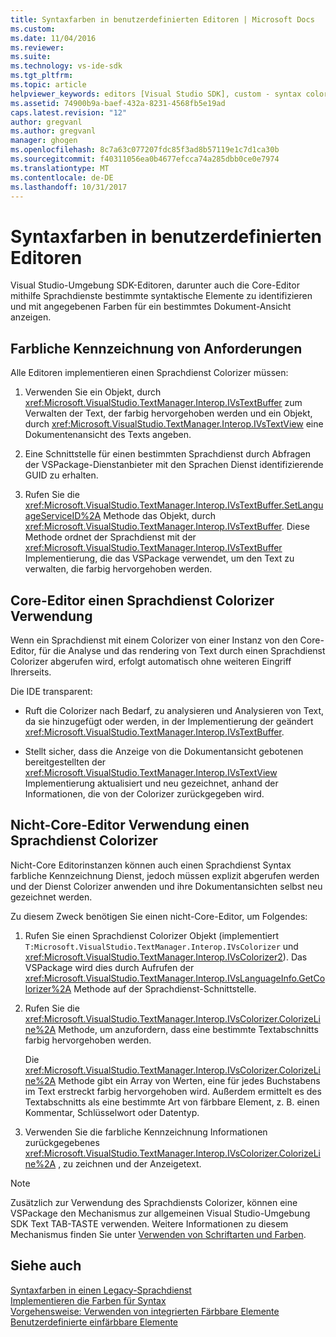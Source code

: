 ```yaml
---
title: Syntaxfarben in benutzerdefinierten Editoren | Microsoft Docs
ms.custom: 
ms.date: 11/04/2016
ms.reviewer: 
ms.suite: 
ms.technology: vs-ide-sdk
ms.tgt_pltfrm: 
ms.topic: article
helpviewer_keywords: editors [Visual Studio SDK], custom - syntax coloring
ms.assetid: 74900b9a-baef-432a-8231-4568fb5e19ad
caps.latest.revision: "12"
author: gregvanl
ms.author: gregvanl
manager: ghogen
ms.openlocfilehash: 8c7a63c077207fdc85f3ad8b57119e1c7d1ca30b
ms.sourcegitcommit: f40311056ea0b4677efcca74a285dbb0ce0e7974
ms.translationtype: MT
ms.contentlocale: de-DE
ms.lasthandoff: 10/31/2017
---
```

# <a name="syntax-coloring-in-custom-editors"></a>Syntaxfarben in benutzerdefinierten Editoren
Visual Studio-Umgebung SDK-Editoren, darunter auch die Core-Editor mithilfe Sprachdienste bestimmte syntaktische Elemente zu identifizieren und mit angegebenen Farben für ein bestimmtes Dokument-Ansicht anzeigen.  
  
## <a name="colorization-requirements"></a>Farbliche Kennzeichnung von Anforderungen  
 Alle Editoren implementieren einen Sprachdienst Colorizer müssen:  
  
1.  Verwenden Sie ein Objekt, durch <xref:Microsoft.VisualStudio.TextManager.Interop.IVsTextBuffer> zum Verwalten der Text, der farbig hervorgehoben werden und ein Objekt, durch <xref:Microsoft.VisualStudio.TextManager.Interop.IVsTextView> eine Dokumentenansicht des Texts angeben.  
  
2.  Eine Schnittstelle für einen bestimmten Sprachdienst durch Abfragen der VSPackage-Dienstanbieter mit den Sprachen Dienst identifizierende GUID zu erhalten.  
  
3.  Rufen Sie die <xref:Microsoft.VisualStudio.TextManager.Interop.IVsTextBuffer.SetLanguageServiceID%2A> Methode das Objekt, durch <xref:Microsoft.VisualStudio.TextManager.Interop.IVsTextBuffer>. Diese Methode ordnet der Sprachdienst mit der <xref:Microsoft.VisualStudio.TextManager.Interop.IVsTextBuffer> Implementierung, die das VSPackage verwendet, um den Text zu verwalten, die farbig hervorgehoben werden.  
  
## <a name="core-editor-usage-of-a-language-services-colorizer"></a>Core-Editor einen Sprachdienst Colorizer Verwendung  
 Wenn ein Sprachdienst mit einem Colorizer von einer Instanz von den Core-Editor, für die Analyse und das rendering von Text durch einen Sprachdienst Colorizer abgerufen wird, erfolgt automatisch ohne weiteren Eingriff Ihrerseits.  
  
 Die IDE transparent:  
  
-   Ruft die Colorizer nach Bedarf, zu analysieren und Analysieren von Text, da sie hinzugefügt oder werden, in der Implementierung der geändert <xref:Microsoft.VisualStudio.TextManager.Interop.IVsTextBuffer>.  
  
-   Stellt sicher, dass die Anzeige von die Dokumentansicht gebotenen bereitgestellten der <xref:Microsoft.VisualStudio.TextManager.Interop.IVsTextView> Implementierung aktualisiert und neu gezeichnet, anhand der Informationen, die von der Colorizer zurückgegeben wird.  
  
## <a name="non-core-editor-usage-of-a-language-services-colorizer"></a>Nicht-Core-Editor Verwendung einen Sprachdienst Colorizer  
 Nicht-Core Editorinstanzen können auch einen Sprachdienst Syntax farbliche Kennzeichnung Dienst, jedoch müssen explizit abgerufen werden und der Dienst Colorizer anwenden und ihre Dokumentansichten selbst neu gezeichnet werden.  
  
 Zu diesem Zweck benötigen Sie einen nicht-Core-Editor, um Folgendes:  
  
1.  Rufen Sie einen Sprachdienst Colorizer Objekt (implementiert `T:Microsoft.VisualStudio.TextManager.Interop.IVsColorizer` und <xref:Microsoft.VisualStudio.TextManager.Interop.IVsColorizer2>). Das VSPackage wird dies durch Aufrufen der <xref:Microsoft.VisualStudio.TextManager.Interop.IVsLanguageInfo.GetColorizer%2A> Methode auf der Sprachdienst-Schnittstelle.  
  
2.  Rufen Sie die <xref:Microsoft.VisualStudio.TextManager.Interop.IVsColorizer.ColorizeLine%2A> Methode, um anzufordern, dass eine bestimmte Textabschnitts farbig hervorgehoben werden.  
  
     Die <xref:Microsoft.VisualStudio.TextManager.Interop.IVsColorizer.ColorizeLine%2A> Methode gibt ein Array von Werten, eine für jedes Buchstabens im Text erstreckt farbig hervorgehoben wird. Außerdem ermittelt es des Textabschnitts als eine bestimmte Art von färbbare Element, z. B. einen Kommentar, Schlüsselwort oder Datentyp.  
  
3.  Verwenden Sie die farbliche Kennzeichnung Informationen zurückgegebenes <xref:Microsoft.VisualStudio.TextManager.Interop.IVsColorizer.ColorizeLine%2A> , zu zeichnen und der Anzeigetext.  
  
> [!NOTE]
>  Zusätzlich zur Verwendung des Sprachdiensts Colorizer, können eine VSPackage den Mechanismus zur allgemeinen Visual Studio-Umgebung SDK Text TAB-TASTE verwenden. Weitere Informationen zu diesem Mechanismus finden Sie unter [Verwenden von Schriftarten und Farben](../extensibility/using-fonts-and-colors.md).  
  
## <a name="see-also"></a>Siehe auch  
 [Syntaxfarben in einen Legacy-Sprachdienst](../extensibility/internals/syntax-coloring-in-a-legacy-language-service.md)   
 [Implementieren die Farben für Syntax](../extensibility/internals/implementing-syntax-coloring.md)   
 [Vorgehensweise: Verwenden von integrierten Färbbare Elemente](../extensibility/internals/how-to-use-built-in-colorable-items.md)   
 [Benutzerdefinierte einfärbbare Elemente](../extensibility/internals/custom-colorable-items.md)
